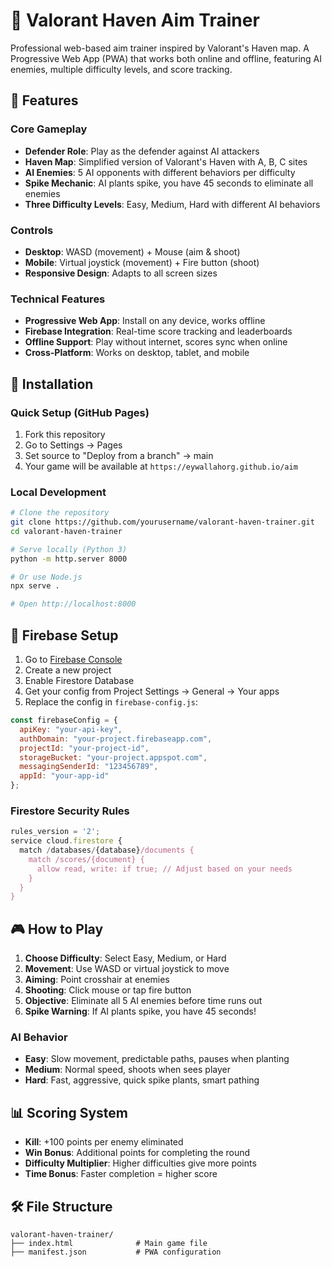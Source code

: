 # 🎯 Valorant Haven Aim Trainer

Professional web-based aim trainer inspired by Valorant's Haven map. A Progressive Web App (PWA) that works both online and offline, featuring AI enemies, multiple difficulty levels, and score tracking.

## 🚀 Features

### Core Gameplay
- **Defender Role**: Play as the defender against AI attackers
- **Haven Map**: Simplified version of Valorant's Haven with A, B, C sites
- **AI Enemies**: 5 AI opponents with different behaviors per difficulty
- **Spike Mechanic**: AI plants spike, you have 45 seconds to eliminate all enemies
- **Three Difficulty Levels**: Easy, Medium, Hard with different AI behaviors

### Controls
- **Desktop**: WASD (movement) + Mouse (aim & shoot)
- **Mobile**: Virtual joystick (movement) + Fire button (shoot)
- **Responsive Design**: Adapts to all screen sizes

### Technical Features
- **Progressive Web App**: Install on any device, works offline
- **Firebase Integration**: Real-time score tracking and leaderboards
- **Offline Support**: Play without internet, scores sync when online
- **Cross-Platform**: Works on desktop, tablet, and mobile

## 📱 Installation

### Quick Setup (GitHub Pages)
1. Fork this repository
2. Go to Settings → Pages
3. Set source to "Deploy from a branch" → main
4. Your game will be available at `https://eywallahorg.github.io/aim`

### Local Development
```bash
# Clone the repository
git clone https://github.com/yourusername/valorant-haven-trainer.git
cd valorant-haven-trainer

# Serve locally (Python 3)
python -m http.server 8000

# Or use Node.js
npx serve .

# Open http://localhost:8000
```

## 🔧 Firebase Setup

1. Go to [Firebase Console](https://console.firebase.google.com/)
2. Create a new project
3. Enable Firestore Database
4. Get your config from Project Settings → General → Your apps
5. Replace the config in `firebase-config.js`:

```javascript
const firebaseConfig = {
  apiKey: "your-api-key",
  authDomain: "your-project.firebaseapp.com",
  projectId: "your-project-id",
  storageBucket: "your-project.appspot.com",
  messagingSenderId: "123456789",
  appId: "your-app-id"
};
```

### Firestore Security Rules
```javascript
rules_version = '2';
service cloud.firestore {
  match /databases/{database}/documents {
    match /scores/{document} {
      allow read, write: if true; // Adjust based on your needs
    }
  }
}
```

## 🎮 How to Play

1. **Choose Difficulty**: Select Easy, Medium, or Hard
2. **Movement**: Use WASD or virtual joystick to move
3. **Aiming**: Point crosshair at enemies
4. **Shooting**: Click mouse or tap fire button
5. **Objective**: Eliminate all 5 AI enemies before time runs out
6. **Spike Warning**: If AI plants spike, you have 45 seconds!

### AI Behavior
- **Easy**: Slow movement, predictable paths, pauses when planting
- **Medium**: Normal speed, shoots when sees player
- **Hard**: Fast, aggressive, quick spike plants, smart pathing

## 📊 Scoring System

- **Kill**: +100 points per enemy eliminated
- **Win Bonus**: Additional points for completing the round
- **Difficulty Multiplier**: Higher difficulties give more points
- **Time Bonus**: Faster completion = higher score

## 🛠 File Structure

```
valorant-haven-trainer/
├── index.html              # Main game file
├── manifest.json           # PWA configuration
